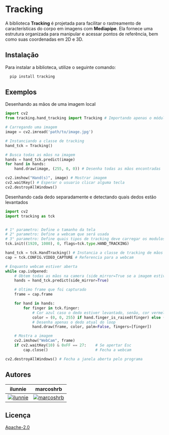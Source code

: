 
# Tracking

A biblioteca **Tracking** é projetada para facilitar o rastreamento de características do corpo em imagens com **Mediapipe**. Ela fornece uma estrutura organizada para manipular e acessar pontos de referência, bem como suas coordenadas em 2D e 3D.



## Instalação

Para instalar a biblioteca, utilize o seguinte comando:

```bash
  pip install tracking
```
    
## Exemplos

Desenhando as mãos de uma imagem local
```python
import cv2
from tracking.hand_tracking import Tracking # Importando apenas o módulo de hand_tracking

# Carregando uma imagem
image = cv2.imread('path/to/image.jpg')

# Instanciando a classe de tracking
hand_tck = Tracking()

# Busca todas as mãos na imagem
hands = hand_tck.predict(image)
for hand in hands:
    hand.draw(image, (255, 0, 0)) # Desenha todas as mãos encontradas

cv2.imshow("Hand(s)", image) # Mostrar imagem
cv2.waitKey() # Esperar o usuario clicar alguma tecla
cv2.destroyAllWindows()
```

Desenhando cada dedo separadamente e detectando quais dedos estão levantados
```python
import cv2
import tracking as tck


# 1° parametro: Define o tamanho da tela
# 2° parametro: Define a webcam que será usada
# 3° parametro: Define quais tipos de tracking deve carregar os modulos
tck.init((1920, 1080), 0, flags=tck.type.HAND_TRACKING)

hand_tck = tck.HandTracking() # Instancia a classe de tracking de mãos
cap = tck.CONFIG.VIDEO_CAPTURE # Referencia para a webcam

# Enquanto webcam estiver aberta
while cap.isOpened:
    # Obtem todas as mãos na camera (side_mirror=True se a imagem estiver invertida)
    hands = hand_tck.predict(side_mirror=True)

    # Ultimo frame que foi capturado
    frame = cap.frame

    for hand in hands:
        for finger in tck.finger:
            # Cor azul caso o dedo estiver levantado, senão, cor vermelha
            color = (0, 0, 255) if hand.finger_is_raised(finger) else (255, 0, 0)
            # Desenha apenas o dedo atual do loop
            hand.draw(frame, color, palm=False, fingers=[finger])

    # Mostra a imagem
    cv2.imshow("WebCam", frame)
    if cv2.waitKey(10) & 0xFF == 27:    # Se apertar Esc
        cap.close()                     # Fecha a webcam

cv2.destroyAllWindows() # Fecha a janela aberta pelo programa
```


## Autores

| ilunnie | marcoshrb |
| :---: | :---: |
| [![ilunnie](https://github.com/ilunnie.png?size=115)](https://github.com/ilunnie) | [![marcoshrb](https://github.com/marcoshrb.png?size=115)](https://github.com/marcoshrb) |


## Licença

[Apache-2.0](https://choosealicense.com/licenses/apache-2.0/)

